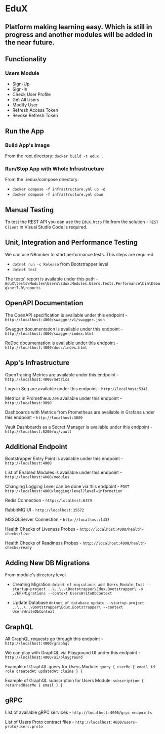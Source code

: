 # EduX

## Platform making learning easy. Which is still in progress and another modules will be added in the near future.

## Functionality
### Users Module
- Sign-Up
- Sign-In
- Check User Profile
- Get All Users
- Modify User
- Refresh Access Token
- Revoke Refresh Token

## Run the App
### Build App's Image
From the root directory:
`docker build -t edux .`

### Run/Stop App with Whole Infrastructure
From the ./edux/compose directory:
- `docker compose -f infrastructure.yml up -d`
- `docker compose -f infrastructure.yml down`

## Manual Testing
To test the REST API you can use the `EduX.http` file from the solution - `REST Client` in Visual Studio Code is required.

## Unit, Integration and Performance Testing
We can use NBomber to start performance tests.
This steps are required:
- `dotnet run -c Release` from Bootstrapper level
- `dotnet test`

The tests' report is available under this path - `EduX\tests\Modules\Users\Edux.Modules.Users.Tests.Performance\bin\Debug\net7.0\reports`

## OpenAPI Documentation
The OpenAPI specification is available under this endpoint - `http://localhost:4000/swagger/v1/swagger.json`

Swagger documentation is available under this endpoint - `http://localhost:4000/swagger/index.html`

ReDoc documentation is available under this endpoint - `http://localhost:4000/docs/index.html`

## App's Infrastructure
OpenTracing Metrics are available under this endpoint - `http://localhost:4000/metrics`

Logs in Seq are available under this endpoint - `http://localhost:5341`

Metrics in Prometheus are available under this endpoint - `http://localhost:9090`

Dashboards with Metrics from Prometheus are available in Grafana under this endpoint - `http://localhost:3000`

Vault Dashboards as a Secret Manager is available under this endpoint - `http://localhost:8200/ui/vault`

## Additional Endpoint
Bootstrapper Entry Point is available under this endpoint - `http://localhost:4000`

List of Enabled Modules is available under this endpoint - `http://localhost:4000/modules`

Changing Logging Level can be done via this endpoint - `POST http://localhost:4000/logging/level?level=information`

Redis Connection - `http://localhost:6379`

RabbitMQ UI - `http://localhost:15672`

MSSQLServer Connection - `http://localhost:1433`

Health Checks of Liveness Probes - `http://localhost:4000/health-checks/live`

Health Checks of Readiness  Probes - `http://localhost:4000/health-checks/ready`

## Adding New DB Migrations
From module's directory level

- Creating Migration
`dotnet ef migrations add Users_Module_Init --startup-project ..\..\..\Bootstrapper\Edux.Bootstrapper\ -o ./EF/Migrations --context UsersWriteDbContext`

- Update Database
`dotnet ef database update --startup-project ..\..\..\Bootstrapper\Edux.Bootstrapper\ --context UsersWriteDbContext`

## GraphQL
All GraphQL requests go through this endpoint - `http://localhost:4000/graphql`

We can play with GraphQL via Playground UI under this endpoint - `http://localhost:4000/ui/playground`

Example of GraphQL query for Users Module:
`query {
  userMe {
    email
    id
    role
    createdAt
    updatedAt
    claims
  }
}`

Example of GraphQL subscription for Users Module:
`subscription {
  returnedUserMe {
    email
  }
}`

## gRPC
List of available gRPC services - `http://localhost:4000/grpc-endpoints`

List of Users Proto contract files - `http://localhost:4000/users-proto/users.proto`
